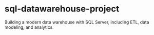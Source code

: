 # sql-datawarehouse-project
Building a modern data warehouse with SQL Server, including ETL, data modeling, and analytics. 

